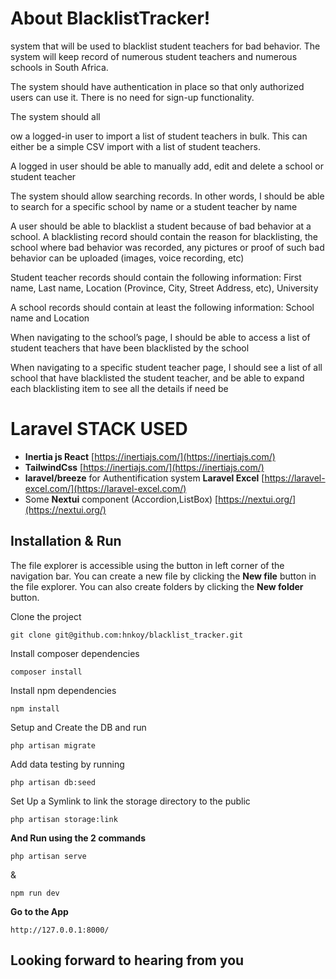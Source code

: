 # About BlacklistTracker!

system that will be used to blacklist student teachers for bad behavior. The system will keep record of numerous student teachers and numerous schools in South Africa.

The system should have authentication in place so that only authorized users can use it. There is no need for sign-up functionality.

The system should all



ow a logged-in user to import a list of student teachers in bulk. This can either be a simple CSV import with a list of student teachers.

A logged in user should be able to manually add, edit and delete a school or student teacher

The system should allow searching records. In other words, I should be able to search for a specific school by name or a student teacher by name

A user should be able to blacklist a student because of bad behavior at a school. A blacklisting record should contain the reason for blacklisting, the school where bad behavior was recorded, any pictures or proof of such bad behavior can be uploaded (images, voice recording, etc)

Student teacher records should contain the following information: First name, Last name, Location (Province, City, Street Address, etc), University

A school records should contain at least the following information: School name and Location

When navigating to the school’s page, I should be able to access a list of student teachers that have been blacklisted by the school

When navigating to a specific student teacher page, I should see a list of all school that have blacklisted the student teacher, and be able to expand each blacklisting item to see all the details if need be


# Laravel STACK USED

 - **Inertia js React** [https://inertiajs.com/](https://inertiajs.com/)
 -  **TailwindCss** [https://inertiajs.com/](https://inertiajs.com/)
 -   **laravel/breeze** for Authentification system
   **Laravel Excel** [https://laravel-excel.com/](https://laravel-excel.com/) 
 -   Some **Nextui** component (Accordion,ListBox) [https://nextui.org/](https://nextui.org/) 


## Installation & Run

The file explorer is accessible using the button in left corner of the navigation bar. You can create a new file by clicking the **New file** button in the file explorer. You can also create folders by clicking the **New folder** button.

Clone the project

    git clone git@github.com:hnkoy/blacklist_tracker.git
    
Install composer dependencies

    composer install

Install npm dependencies

    npm install

Setup and Create the DB and run 

    php artisan migrate

Add data testing by running

    php artisan db:seed

Set Up a Symlink to link the storage directory to the public

    php artisan storage:link



**And Run using the 2 commands** 


    php artisan serve


&

    npm run dev

**Go to the App** 

    http://127.0.0.1:8000/

## Looking forward to hearing from you
